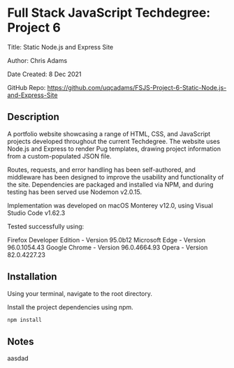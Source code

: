 # Full Stack JavaScript Techdegree: Project 6

Title: Static Node.js and Express Site

Author: Chris Adams

Date Created: 8 Dec 2021

GitHub Repo: https://github.com/uqcadams/FSJS-Project-6-Static-Node.js-and-Express-Site

## Description

A portfolio website showcasing a range of HTML, CSS, and JavaScript projects developed throughout the current Techdegree. The website uses Node.js and Express to render Pug templates, drawing project information from a custom-populated JSON file.

Routes, requests, and error handling has been self-authored, and middleware has been designed to improve the usability and functionality of the site. Dependencies are packaged and installed via NPM, and during testing has been served use Nodemon v2.0.15.

Implementation was developed on macOS Monterey v12.0, using Visual Studio Code v1.62.3

Tested successfully using:

Firefox Developer Edition - Version 95.0b12
Microsoft Edge - Version 96.0.1054.43
Google Chrome - Version 96.0.4664.93
Opera - Version 82.0.4227.23

## Installation

Using your terminal, navigate to the root directory.

Install the project dependencies using npm.

```bash
npm install
```

## Notes

aasdad
